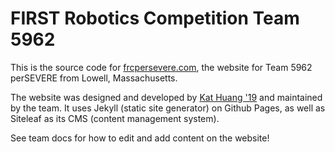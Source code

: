 # FIRST Robotics Competition Team 5962

This is the source code for [frcpersevere.com](https://frcpersevere.com), the website for Team 5962 perSEVERE from Lowell, Massachusetts.

The website was designed and developed by [Kat Huang '19](https://katmh.com) and maintained by the team. It uses Jekyll (static site generator) on Github Pages, as well as Siteleaf as its CMS (content management system).

See team docs for how to edit and add content on the website!
